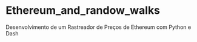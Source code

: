# Ethereum_and_randow_walks
Desenvolvimento de um Rastreador de Preços de Ethereum com Python e Dash
